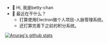 - 👋 Hi, 我是betty-chan
- 👀 最近在干什么？
  - 打算使用Electron做个人项目-人脉管理系统。
  - 还打算完善下之前的积分系统。

<!---
betty-chan/betty-chan is a ✨ special ✨ repository because its `README.md` (this file) appears on your GitHub profile.
You can click the Preview link to take a look at your changes.
--->
[![Anurag's github stats](https://github-readme-stats.vercel.app/api?username=betty-chan)](https://github.com/betty-chan/github-readme-stats)
